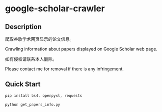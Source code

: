 # google-scholar-crawler

## Description

爬取谷歌学术网页显示的论文信息。

Crawling information about papers displayed on Google Scholar web page.

如有侵权请联系本人删除。

Please contact me for removal if there is any infringement.

## Quick Start

```bash
pip install bs4, openpyxl, requests

python get_papers_info.py
```
